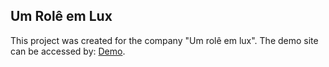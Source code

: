 ## Um Rolê em Lux
This project was created for the company "Um rolê em lux". The demo site can be accessed by: [Demo](https://roleemlux.netlify.com/).